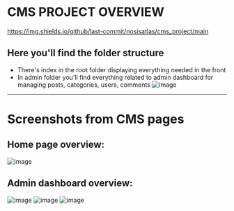 # CMS PROJECT OVERVIEW
https://img.shields.io/github/last-commit/nosisatlas/cms_project/main

## Here you'll find the folder structure
- There's index in the root folder displaying everything needed in the front
- In admin folder you'll find everything related to admin dashboard for managing posts, categories, users, comments
![image](https://github.com/NosisAtlas/cms_project/assets/71009594/0a9132bc-3b2c-403b-a91c-eb83f0f2eef9)

<hr>

# Screenshots from CMS pages
## Home page overview:
![image](https://github.com/NosisAtlas/cms_project/assets/71009594/dab713ff-b3c9-4991-b41b-a42ad5334e22)

## Admin dashboard overview:
![image](https://github.com/NosisAtlas/cms_project/assets/71009594/b0c1ffb6-2336-40ff-80ba-5af6f756249d)
![image](https://github.com/NosisAtlas/cms_project/assets/71009594/e33ea3ea-3a8f-4a47-9f77-0e553ac92b10)
![image](https://github.com/NosisAtlas/cms_project/assets/71009594/d52f7a52-917f-4a6c-8217-e2f3e29e94f3)
